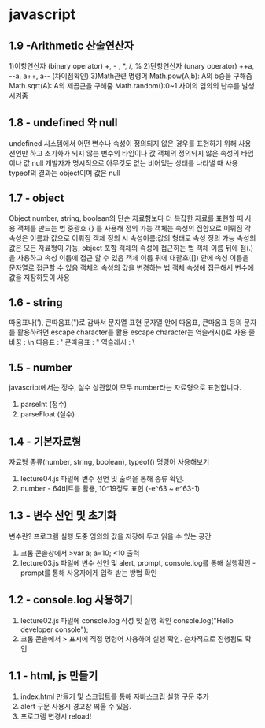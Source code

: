 # javascript

## 1.9 -Arithmetic 산술연산자
1)이항연산자 (binary operator)
+, - , *, /, %
2)단항연산자 (unary operator)
++a, --a, a++, a-- (차이점확인)
3)Math관련 명령어
Math.pow(A,b): A의 b승을 구해줌
Math.sqrt(A): A의 제곱근을 구해줌
Math.random():0~1 사이의 임의의 난수를 발생시켜줌


## 1.8 - undefined 와 null
undefined
시스템에서 어떤 변수나 속성이 정의되지 않은 경우를 표현하기 위해 사용
선언만 하고 초기화가 되지 않는 변수의 타입이나 값
객체의 정의되지 않은 속성의 타입이나 값
null
개발자가 명시적으로 아무것도 없는 비어있는 상태를 나타낼 때 사용
typeof의 결과는 object이며 값은 null

## 1.7 - object
Object
number, string, boolean의 단순 자료형보다 더 복잡한 자료를 표현할 때 사용
객체를 만드는 법
중괄호 {} 를 사용해 정의 가능
객체는 속성의 집합으로 이뤄짐
각 속성은 이름과 값으로 이뤄짐
객체 정의 시 속성이름:값의 형태로 속성 정의 가능
속성의 값은 모든 자료형이 가능, object 포함
객체의 속성에 접근하는 법
객체 이름 뒤에 점(.)을 사용하고 속성 이름에 접근 할 수 있음
객체 이름 뒤에 대괄호([]) 안에 속성 이름을 문자열로 접근할 수 있음
객체의 속성의 값을 변경하는 법
객체 속성에 접근해서 변수에 값을 저장하듯이 사용

## 1.6 - string
따옴표나('), 큰따옴표(")로 감싸서 문자열 표현
문자열 안에 따옴표, 큰따옴표 등의 문자를 활용하려면 escape character를 활용
escape character는 역슬래시(\)로 사용
줄바꿈 : \n
따옴표 : \'
큰따옴표 : \"
역슬래시 : \\


## 1.5 - number
javascript에서는 정수, 실수 상관없이 모두 number라는 자료형으로 표현합니다.
1) parseInt (정수)
2) parseFloat (실수)



## 1.4 - 기본자료형
자료형 종류(number, string, boolean), typeof() 명령어 사용해보기
1) lecture04.js 파일에 변수 선언 및 출력을 통해 종류 확인.
2) number - 64비트를 활용, 10^19정도 표현 (-e^63 ~ e^63-1)

## 1.3 - 변수 선언 및 초기화
변수란? 프로그램 실행 도중 임의의 값을 저장해 두고 읽을 수 있는 공간
1) 크롬 콘솔창에서 >var a; a=10; <10 출력 
2) lecture03.js 파일에 변수 선언 및 alert, prompt, console.log를 통해 실행확인
-prompt를 통해 사용자에게 입력 받는 방법 확인


## 1.2 - console.log 사용하기
1) lecture02.js 파일에 console.log 작성 및 실행 확인
console.log("Hello developer console"); 
2) 크롬 콘솔에서 > 표시에 직접 명령어 사용하여 실행 확인.
순차적으로 진행됨도 확인


## 1.1 - html, js 만들기
1) index.html 만들기 및 스크립트를 통해 자바스크립 실행 구문 추가<script src="lecture01.js"></script>
2) alert 구문 사용시 경고창 띄울 수 있음.
3) 프로그램 변경시 reload!
